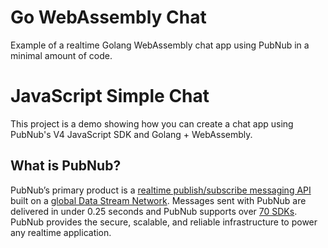 # Go WebAssembly Chat
Example of a realtime Golang WebAssembly chat app using PubNub in a minimal amount of code.


# JavaScript Simple Chat

This project is a demo showing how you can create a chat app using PubNub's V4 JavaScript SDK and Golang + WebAssembly.

<!--### [Try the Chat Demo](https://chat.chandlermayo.com)-->

## What is PubNub?

PubNub’s primary product is a [realtime publish/subscribe messaging API](https://www.pubnub.com/products/realtime-messaging/) built on a [global Data Stream Network](https://www.pubnub.com/products/global-data-stream-network/). Messages sent with PubNub are delivered in under 0.25 seconds and PubNub supports over [70 SDKs](https://www.pubnub.com/docs). PubNub provides the secure, scalable, and reliable infrastructure to power any realtime application.

<!--## Build Your Own JavaScript and Golang WebAssembly Chat

Want to learn more about this project or build a clone from scratch? [Check out the tutorial](https://www.pubnub.com/blog/realtime-live-chat-application-javascript-pubnub-10-lines-of-code/).

<a href="https://www.pubnub.com/blog/[LINK]/?devrel_gh=Go-WASM-Chat">
    <img alt="PubNub Blog" src="https://i.imgur.com/aJ927CO.png" width=260 height=98/>
</a>

-->